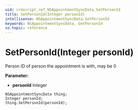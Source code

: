 ```yaml
---
uid: crmscript_ref_NSAppointmentSyncData_SetPersonId
title: SetPersonId(Integer personId)
intellisense: NSAppointmentSyncData.SetPersonId
keywords: NSAppointmentSyncData, GetPersonId
so.topic: reference
---
```


# SetPersonId(Integer personId)

Person ID of person the appointment is with, may be 0

**Parameter:** 
 - **personId** Integer

```crmscript
NSAppointmentSyncData thing;
Integer personId;
thing.SetPersonId(personId);
```

